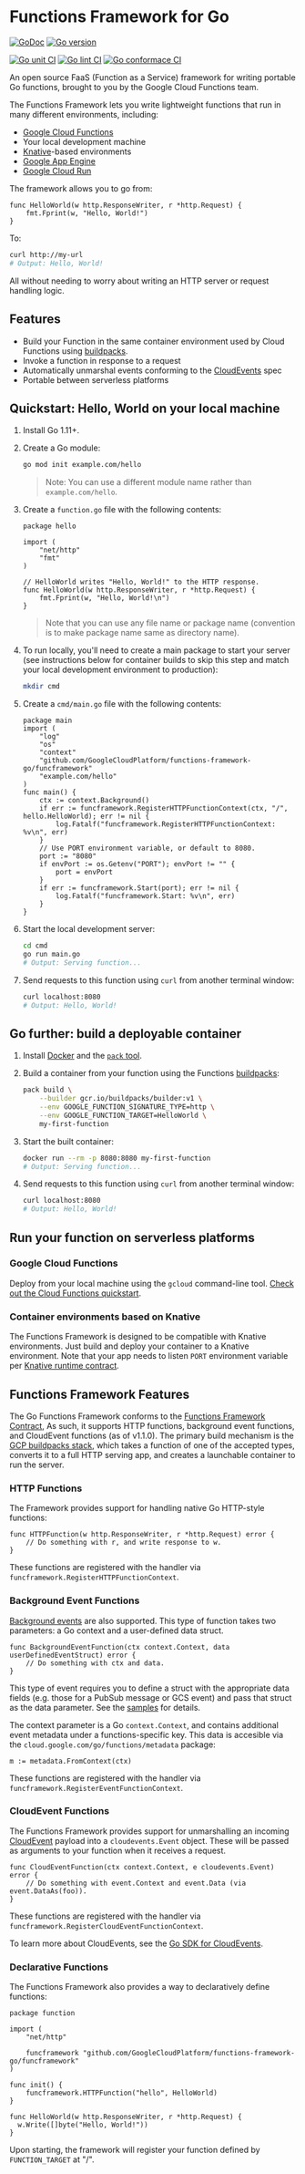 # Functions Framework for Go

[![GoDoc](https://godoc.org/github.com/GoogleCloudPlatform/functions-framework-go?status.svg)](http://godoc.org/github.com/GoogleCloudPlatform/functions-framework-go) [![Go version](https://img.shields.io/badge/go-v1.11+-blue)](https://golang.org/dl/#stable)

[![Go unit CI][ff_go_unit_img]][ff_go_unit_link] [![Go lint CI][ff_go_lint_img]][ff_go_lint_link] [![Go conformace CI][ff_go_conformance_img]][ff_go_conformance_link]

An open source FaaS (Function as a Service) framework for writing portable
Go functions, brought to you by the Google Cloud Functions team.

The Functions Framework lets you write lightweight functions that run in many
different environments, including:

*   [Google Cloud Functions](https://cloud.google.com/functions/)
*   Your local development machine
*   [Knative](https://github.com/knative/)-based environments
*   [Google App Engine](https://cloud.google.com/appengine/docs/go/)
*   [Google Cloud Run](https://cloud.google.com/run/docs/quickstarts/build-and-deploy)

The framework allows you to go from:

```golang
func HelloWorld(w http.ResponseWriter, r *http.Request) {
	fmt.Fprint(w, "Hello, World!")
}
```

To:

```sh
curl http://my-url
# Output: Hello, World!
```

All without needing to worry about writing an HTTP server or request
handling logic.

## Features

*   Build your Function in the same container environment used by Cloud Functions using [buildpacks](https://github.com/GoogleCloudPlatform/buildpacks).
*   Invoke a function in response to a request
*   Automatically unmarshal events conforming to the
    [CloudEvents](https://cloudevents.io/) spec
*   Portable between serverless platforms

## Quickstart: Hello, World on your local machine

1. Install Go 1.11+.

1. Create a Go module:
	```sh
	go mod init example.com/hello
	```

	> Note: You can use a different module name rather than `example.com/hello`.

1. Create a `function.go` file with the following contents:
	```golang
	package hello

	import (
		"net/http"
		"fmt"
	)

	// HelloWorld writes "Hello, World!" to the HTTP response.
	func HelloWorld(w http.ResponseWriter, r *http.Request) {
		fmt.Fprint(w, "Hello, World!\n")
	}
	```

	> Note that you can use any file name or package name (convention is to make
	package name same as directory name).

1. To run locally, you'll need to create a main package to start your server
   (see instructions below for container builds to skip this step and match your
   local development environment to production):
   ```sh
   mkdir cmd
   ```

1. Create a `cmd/main.go` file with the following contents:
	```golang
	package main
	import (
		"log"
		"os"
		"context"
		"github.com/GoogleCloudPlatform/functions-framework-go/funcframework"
		"example.com/hello"
	)
	func main() {
		ctx := context.Background()
		if err := funcframework.RegisterHTTPFunctionContext(ctx, "/", hello.HelloWorld); err != nil {
			log.Fatalf("funcframework.RegisterHTTPFunctionContext: %v\n", err)
		}
		// Use PORT environment variable, or default to 8080.
		port := "8080"
		if envPort := os.Getenv("PORT"); envPort != "" {
			port = envPort
		}
		if err := funcframework.Start(port); err != nil {
			log.Fatalf("funcframework.Start: %v\n", err)
		}
	}
	```

1. Start the local development server:
	```sh
	cd cmd
	go run main.go
	# Output: Serving function...
	```

1. Send requests to this function using `curl` from another terminal window:
	```sh
	curl localhost:8080
	# Output: Hello, World!
	```

## Go further: build a deployable container

1. Install [Docker](https://store.docker.com/search?type=edition&offering=community) and the [`pack` tool](https://buildpacks.io/docs/install-pack/).

1. Build a container from your function using the Functions [buildpacks](https://github.com/GoogleCloudPlatform/buildpacks):
	```sh
	pack build \
		--builder gcr.io/buildpacks/builder:v1 \
		--env GOOGLE_FUNCTION_SIGNATURE_TYPE=http \
		--env GOOGLE_FUNCTION_TARGET=HelloWorld \
		my-first-function
	```

1. Start the built container:
	```sh
	docker run --rm -p 8080:8080 my-first-function
	# Output: Serving function...
	```

1. Send requests to this function using `curl` from another terminal window:
	```sh
	curl localhost:8080
	# Output: Hello, World!
	```

## Run your function on serverless platforms

### Google Cloud Functions

Deploy from your local machine using the `gcloud` command-line tool.
[Check out the Cloud Functions quickstart](https://cloud.google.com/functions/docs/quickstart).

### Container environments based on Knative

The Functions Framework is designed to be compatible with Knative environments.
Just build and deploy your container to a Knative environment. Note that your app needs to listen
`PORT` environment variable per [Knative runtime contract](https://github.com/knative/serving/blob/master/docs/runtime-contract.md#inbound-network-connectivity).

## Functions Framework Features

The Go Functions Framework conforms to the [Functions Framework Contract](https://github.com/GoogleCloudPlatform/functions-framework), As such, it
supports HTTP functions, background event functions, and CloudEvent functions
(as of v1.1.0). The primary build mechanism is the [GCP buildpacks stack](https://github.com/GoogleCloudPlatform/buildpacks), which takes a function of
one of the accepted types, converts it to a full HTTP serving app, and creates a
launchable container to run the server.

### HTTP Functions

The Framework provides support for handling native Go HTTP-style functions:

```golang
func HTTPFunction(w http.ResponseWriter, r *http.Request) error {
	// Do something with r, and write response to w.
}
```

These functions are registered with the handler via `funcframework.RegisterHTTPFunctionContext`.

### Background Event Functions

[Background events](https://cloud.google.com/functions/docs/writing/background)
are also supported. This type of function takes two parameters: a Go context and
a user-defined data struct.

```golang
func BackgroundEventFunction(ctx context.Context, data userDefinedEventStruct) error {
	// Do something with ctx and data.
}
```

This type of event requires you to define a struct with the
appropriate data fields (e.g. those for a PubSub message or GCS event) and pass
that struct as the data parameter. See the [samples](https://cloud.google.com/functions/docs/writing/background) for details.

The context parameter is a Go `context.Context`, and contains additional event
metadata under a functions-specific key. This data is accesible via the `cloud.google.com/go/functions/metadata` package:

```golang
m := metadata.FromContext(ctx)
```

These functions are registered with the handler via `funcframework.RegisterEventFunctionContext`.

### CloudEvent Functions

The Functions Framework provides support for unmarshalling an incoming
[CloudEvent](https://cloudevents.io/) payload into a `cloudevents.Event` object.
These will be passed as arguments to your function when it receives a request.

```golang
func CloudEventFunction(ctx context.Context, e cloudevents.Event) error {
	// Do something with event.Context and event.Data (via event.DataAs(foo)).
}
```

These functions are registered with the handler via `funcframework.RegisterCloudEventFunctionContext`.

To learn more about CloudEvents, see the [Go SDK for CloudEvents](https://github.com/cloudevents/sdk-go).

### Declarative Functions

The Functions Framework also provides a way to declaratively define functions:

```golang
package function

import (
	"net/http"

	funcframework "github.com/GoogleCloudPlatform/functions-framework-go/funcframework"
)

func init() {
	funcframework.HTTPFunction("hello", HelloWorld)
}

func HelloWorld(w http.ResponseWriter, r *http.Request) {
  w.Write([]byte("Hello, World!"))
}
```

Upon starting, the framework will register your function defined by `FUNCTION_TARGET` at "/".

[ff_go_unit_img]: https://github.com/GoogleCloudPlatform/functions-framework-go/workflows/Go%20Unit%20CI/badge.svg
[ff_go_unit_link]: https://github.com/GoogleCloudPlatform/functions-framework-go/actions?query=workflow%3A"Go+Unit+CI"
[ff_go_lint_img]: https://github.com/GoogleCloudPlatform/functions-framework-go/workflows/Go%20Lint%20CI/badge.svg
[ff_go_lint_link]: https://github.com/GoogleCloudPlatform/functions-framework-go/actions?query=workflow%3A"Go+Lint+CI"
[ff_go_conformance_img]: https://github.com/GoogleCloudPlatform/functions-framework-go/workflows/Go%20Conformance%20CI/badge.svg
[ff_go_conformance_link]: https://github.com/GoogleCloudPlatform/functions-framework-go/actions?query=workflow%3A"Go+Conformance+CI"
